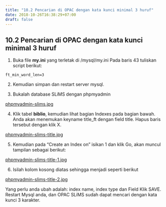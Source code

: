 ```yaml
---
title: "10.2 Pencarian di OPAC dengan kata kunci minimal 3 huruf"
date: 2018-10-26T16:38:29+07:00
draft: false
---
```


## 10.2 Pencarian di OPAC dengan kata kunci minimal 3 huruf

1. Buka file **my.ini** yang terletak di /mysql/my.ini Pada baris 43 tuliskan script berikut: 

```
ft_min_word_len=3 
```

2. Kemudian simpan dan restart server mysql. 

3. Bukalah database SLiMS dengan phpmyadmin 

[phpmyadmin-slims.jpg](/assets/phpmyadmin-slims.jpg)

4. Klik tabel **biblio**, kemudian lihat bagian Indexes pada bagian bawah. Anda akan menemukan keyname title_ft dengan field title. Hapus baris tersebut dengan klik X.

[phpmyadmin-slims-title.jpg](/assets/phpmyadmin-slims-title.jpg)

5. Kemudian pada “Create an Index on” isikan 1 dan klik Go, akan muncul tampilan sebagai berikut:

[phpmyadmin-slims-title-1.jpg](/assets/phpmyadmin-slims-title-1.jpg)

6. Isilah kolom kosong diatas sehingga menjadi seperti berikut

[phpmyadmin-slims-title-2.jpg](/assets/phpmyadmin-slims-title-2.jpg)

Yang perlu anda ubah adalah: index name, index type dan Field Klik SAVE. Restart Mysql anda, dan OPAC SLiMS sudah dapat mencari dengan kata kunci 3 karakter. 
